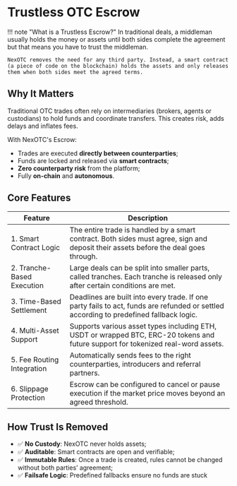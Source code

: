 # Trustless OTC Escrow

!!! note "What is a Trustless Escrow?"
    In traditional deals, a middleman usually holds the money or assets until both sides complete the agreement but that means you have to trust the middleman. 

    NexOTC removes the need for any third party. Instead, a smart contract (a piece of code on the blockchain) holds the assets and only releases them when both sides meet the agreed terms.

## Why It Matters

Traditional OTC trades often rely on intermediaries (brokers, agents or custodians) to hold funds and coordinate transfers. This creates risk, adds delays and inflates fees.

With NexOTC's Escrow:

- Trades are executed **directly between counterparties**;
- Funds are locked and released via **smart contracts**;
- **Zero counterparty risk** from the platform;
- Fully **on-chain** and **autonomous**.

## Core Features

| Feature                       | Description                                                                                                                                 |
| ----------------------------- | ------------------------------------------------------------------------------------------------------------------------------------------- |
| 1. Smart Contract Logic       | The entire trade is handled by a smart contract. Both sides must agree, sign and deposit their assets before the deal goes through.         |
| 2. Tranche-Based Execution    | Large deals can be split into smaller parts, called tranches. Each tranche is released only after certain conditions are met.               |
| 3. Time-Based Settlement      | Deadlines are built into every trade. If one party fails to act, funds are refunded or settled according to predefined fallback logic.      |
| 4. Multi-Asset Support        | Supports various asset types including ETH, USDT or wrapped BTC, ERC-20 tokens and future support for tokenized real-word assets.           |
| 5. Fee Routing Integration    | Automatically sends fees to the right counterparties, introducers and referral partners.                                                    |
| 6. Slippage Protection        | Escrow can be configured to cancel or pause execution if the market price moves beyond an agreed threshold.                                 |

## How Trust Is Removed

- ✅ **No Custody**: NexOTC never holds assets;
- ✅ **Auditable**: Smart contracts are open and verifiable;
- ✅ **Immutable Rules**: Once a trade is created, rules cannot be changed without both parties’ agreement;
- ✅ **Failsafe Logic**: Predefined fallbacks ensure no funds are stuck
